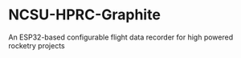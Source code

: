 # NCSU-HPRC-Graphite
An ESP32-based configurable flight data recorder for high powered rocketry projects
